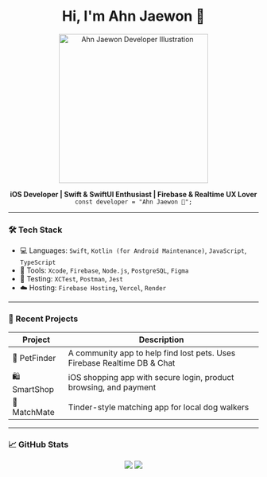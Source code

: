 <h1 align="center">Hi, I'm Ahn Jaewon 👋</h1>

<p align="center">
  <img src="https://raw.githubusercontent.com/your-username/your-repo-name/main/ahn-jaewon-dev.png" width="300" alt="Ahn Jaewon Developer Illustration" />
</p>

<p align="center">
  <b>iOS Developer | Swift & SwiftUI Enthusiast | Firebase & Realtime UX Lover</b><br>
  <code>const developer = "Ahn Jaewon 🚀";</code>
</p>

---

### 🛠️ Tech Stack

- 💻 Languages: `Swift`, `Kotlin (for Android Maintenance)`, `JavaScript`, `TypeScript`
- 🧰 Tools: `Xcode`, `Firebase`, `Node.js`, `PostgreSQL`, `Figma`
- 🧪 Testing: `XCTest`, `Postman`, `Jest`
- ☁️ Hosting: `Firebase Hosting`, `Vercel`, `Render`

---

### 📱 Recent Projects

| Project | Description |
|--------|-------------|
| 🐾 PetFinder | A community app to help find lost pets. Uses Firebase Realtime DB & Chat |
| 🛍️ SmartShop | iOS shopping app with secure login, product browsing, and payment |
| 🤝 MatchMate | Tinder-style matching app for local dog walkers |

---

### 📈 GitHub Stats

<p align="center">
  <img src="https://github-readme-stats.vercel.app/api?username=your-username&show_icons=true&theme=tokyonight" />
  <img src="https://github-readme-stats.vercel.app/api/top-langs/?username=your-username&layout=compact&theme=tokyonight" />
</p>








<!--
**Ahn-Jwon/Ahn-Jwon** is a ✨ _special_ ✨ repository because its `README.md` (this file) appears on your GitHub profile.

Here are some ideas to get you started:

- 🔭 I’m currently working on ...
- 🌱 I’m currently learning ...
- 👯 I’m looking to collaborate on ...
- 🤔 I’m looking for help with ...
- 💬 Ask me about ...
- 📫 How to reach me: ...
- 😄 Pronouns: ...
- ⚡ Fun fact: ...
-->
